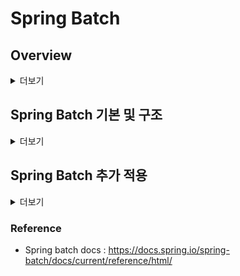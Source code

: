# Spring Batch
## Overview
<details>
<summary>더보기</summary>
<div markdown="1">

### 배치 프로그램
- 정해진 시간에 일괄적으로 작업을 처리하는 프로그램 (대체로 대용량 데이터를 처리)
- 서비스를 운영하는 관점에서 주기적으로 작업을 처리하기 위해 배치 프로그램 사용

#### 필요한 상황
1. 필요한 데이터를 모아서 처리해야할 때
    - ex. 월별 거래 명세서 생성
2. 일부러 지연시켜 처리할 때
    - ex. 주문한 상품을 바로 배송 처리하지 않고, 일정 시간 뒤 처리
3. 자원을 효율적으로 활용해야할 때
    - ex. 트래픽이 적은 시간 대에 서버 리소스를 활용

#### 데이터 처리 배치 프로그램
1. 각 서비스의 데이터를 데이터 웨어하우스에 저장할 때 = ETL(Extract Transform Load)
2. 아마존에서 연관 상품을 추천하는 데이터 모델을 만들 때
3. 유저 리텐션, 엑티브 상태 등 마케팅에 참고할 데이터 지표를 집계할 때
    - 유저 리텐션 : 시간이 지날수록 얼마나 많은 유저가 제품으로 다시 돌아오는지를 측정한 것

#### 서비스 배치 프로그램
1. 메세지, 이메일, 푸시 등을 발송할 때
2. 데이터를 마이그레이션할 때
3. 실패한 트랜잭션을 재처리할 때
4. 쿠폰, 포인트 등이 만료되었을 때 소진시키는 처리를 할 때
5. 월말 또는 월초에 특징 데이터를 생성할 때 (ex. 월별 거래 명세서)

</div>
</details>

## Spring Batch 기본 및 구조 

<details>
<summary>더보기</summary>
<div markdown="1">

### 기본 용어

![spring batch 도메인 언어](https://user-images.githubusercontent.com/59307414/153305364-3af076aa-ca0d-4922-869c-f278be2d2c86.png)

- JoLauncher : Job을 실행시키는 컴포넌트
- Job : 배치작업
- JobRepository : Job 실행과 Job, Step을 저장
- Step : 배치 작업의 단계
- ItemReader, ItemProcesser, ItemWriter : 데이터를 읽고 처리하고 쓰는 구성

### 아키텍처

![아키텍처](https://user-images.githubusercontent.com/59307414/153305443-eb35c56c-d277-454e-850b-a3175c2f4f25.png)

- Application Layer
    - 사용자(=우리)의 코드와 구성
    - 비즈니스, 서비스 로직
    - Core, Infrastructure를 이용해 배치의 기능을 생성

- Core Layer
    - 배치 작업을 시작하고 제어하는데 필수적인 클래스
    - Job, Step, JobLauncher를 포함

- Infrastructure Layer
    - 외부와 상호작용
    - ItemReader, ItemProcesser, ItemWriter를 포함

### Job

![job](https://user-images.githubusercontent.com/59307414/153305485-b878e66b-3a69-49a6-b1cb-22c666c83eb6.png)

- 전체 배치 프로세스를 캡슐화한 도메인
- Step의 순서를 정의
- JobParameters를 받음

- Ex.
    ```java
    @Bean
    public Job footballJob() {
        return this.jobBuilderFactory.get("footballJob")
                            .start(playerLoad())            // step의 이름
                            .next(gameload())               // step의 이름
                            .next(playerSummarization())    // step의 이름
                            .build();
    }
    ```

### Step

![step](https://user-images.githubusercontent.com/59307414/153305530-0caf1493-8111-4931-ad41-724520f66cd5.png)

- 작업 처리의 단위
- Chunk 기반 스텝, Tasklet 스탭 2가지로 나뉨
    - Chunk 기반 스텝을 많이 사용
    - Tasklet 스탭은 하나의 트랜잭션 내에서 작동하고, 단순한 처리를 할 때 사용

> Chunk 기반 스텝
> ![chuck](https://user-images.githubusercontent.com/59307414/153305687-0c7a3769-c505-4651-b9ad-a904099fa8c0.png)
> - chunk 기반으로 하나의 트랜잭션에서 데이터를 처리
> - commitInterval만큼 데이터를 읽고 트랜잭션 경계 내에서 chunkSize만큼 write 진행
    >    - chunkSize : 한 트랙잭션에서 쓸 아이템의 갯수
>    - commitInterval : reader가 한 번에 읽을 아이템의 갯수
>    - chunkSize >= commitInterval 하지만 보통 같게 맞춰서 사용하는 것이 좋음

- Ex. Chunk 기반
    ```java
    @Bean
    public Job sampleJob(JobRepository jobRepository, Step sampleStep) {
        return this.jobBuilderFactory.get("sampleJob")
                .repository(jobRepository)
                    start(sampleStep)
                    .build();
    }

    @Bean
    publuc Step sampleStep(PlatformTransactionManager transactionManager) {
        return this.stepBuilderFactory.get("sampleStep")
                .transactionManager(transactionManager)
                .<String, String>chunk(10)
                .reader(itemReader())
                .writer(itemWriter())
                .build();
    }
    ```

- Ex. TaskletStep
```java
@Bean
public Step sampleTaskletStep() {
    return this.stepBuilderFactory.get("sampleTaskletStep")
                .tasklet(myTasklet())                       
                .build();
}
```
- Tasklet 구현체를 설정. 내부에 단순한 읽기, 쓰기, 처리 로직을 모두 넣음
- RepeatStatus(반복상태)를 설정 (RepeatStatus.FINISHED)


</div>
</details>

## Spring Batch 추가 적용

<details>
<summary>더보기</summary>
<div markdown="1">

### JobParameterValidator
- 만약 추가 파라미터로 날짜를 입력해주는 경우
```java
@Slf4j
@Configuration
@AllArgsConstructor
public class AdvancedJobConfig {

    private final JobBuilderFactory jobBuilderFactory;
    private final StepBuilderFactory stepBuilderFactory;

    @Bean
    public Job advancedJob(Step advancedStep) {
        return jobBuilderFactory.get("advancedJob")
                .incrementer(new RunIdIncrementer())
                .start(advancedStep)
                .build();
    }

    @JobScope
    @Bean
    public Step advancedStep(Tasklet advancedTasklet) {
        return stepBuilderFactory.get("advancedStep")
                .tasklet(advancedTasklet)
                .build();
    }

    @StepScope
    @Bean
    public Tasklet advancedTasklet(@Value("#{jobParameters['targetDate']}") String targetDate) {
        return ((contribution, chunkContext) -> {
            LocalDate localDate = LocalDate.parse(targetDate);
            log.info("LocalDate : " + localDate);
            
            // 만약 날짜 형식이 올바르지 않다면?
            
            return RepeatStatus.FINISHED;
        });
    }
}
```
- 만약 `targetDate`로 받은 날짜 형식이 올바르지 않다면 step이 진행되는 상황에서 뒤늦게 exception이 발생
- 따라서 작업이 시작하기 전에 미리 validation을 할 수 있다면 효율적일 것이다.
- 이렇게 parameter에 대한 validation을 진행할 수 있는 게 `JobParameterValidator`

```java
# job/validator/LocalDateParameterValidator.java
@AllArgsConstructor
public class LocalDateParameterValidator implements JobParametersValidator {

    private String parameterName;

    @Override
    public void validate(JobParameters parameters) throws JobParametersInvalidException {
        String localDate = parameters.getString(parameterName);

        if (!StringUtils.hasText(localDate)) {
            throw new JobParametersInvalidException(parameterName + "가 빈 문자열이거나 존재하지 않습니다.");
        }

        try {
            LocalDate.parse(localDate);
        } catch (DateTimeParseException e) {
            throw new JobParametersInvalidException(parameterName + "의 날짜 형식이 올바르지 않습니다.");
        }
    }
}

# job/AdvancedJobConfig.java
public class AdvancedJobConfig {
    ...

    @Bean
    public Job advancedJob(Step advancedStep) {
        return jobBuilderFactory.get("advancedJob")
                .incrementer(new RunIdIncrementer())
                .validator(new LocalDateParameterValidator("targetDate"))
                .start(advancedStep)
                .build();
    }
}
```
- `validator` 설정을 통해 parameter에 대한 validation을 사전에 진행할 수 있다.

### JobExecutionListener
- 배치 작업의 상태에 따라 로직 처리가 필요한 경우
    - ex. 배치 작업이 실패하는 경우 관리자에게 이메일이나 sms 알림을 제공해야 하는 경우
- `JobExecutionListener`를 사용하자

```java
# job/AdvancedJobConfig.java
public class AdvancedJobConfig {
    
    ...
    
    @Bean
    public Job advancedJob(
            JobExecutionListener jobExecutionListener,
            Step advancedStep
    ) {
        return jobBuilderFactory.get("advancedJob")
                .incrementer(new RunIdIncrementer())
                .validator(new LocalDateParameterValidator("targetDate"))
                .listener(jobExecutionListener)
                .start(advancedStep)
                .build();
    }

    @JobScope
    @Bean
    public JobExecutionListener jobExecutionListener() {
        return new JobExecutionListener() {
            @Override
            public void beforeJob(JobExecution jobExecution) {
                log.info("[JobExecutionListenerBeforeJob] JobExecution is " + jobExecution.getStatus());
            }

            @Override
            public void afterJob(JobExecution jobExecution) {
                if (jobExecution.getStatus() == BatchStatus.FAILED) {
                    log.error("[JobExecutionListenerAfterJob] JobExecution is FAILED!!");
                    // 배치 작업이 실패했을 때 로직을 처리할 수 있다. (ex. 이메일 전송)
                }
            }
        };
    }
    
    ...
}
```

### StepExecutionListener
- `JobExecutionListener`와 동일, step 단위로 확인 가능
```java
# job/AdvancedJobConfig.java

@StepScope
@Bean
public StepExecutionListener stepExecutionListener() {
    return new StepExecutionListener() {
        @Override
        public void beforeStep(StepExecution stepExecution) {
            log.info("[StepExecutionListenerBeforeStep] StepExecution is " + stepExecution.getStatus());
        }

        @Override
        public ExitStatus afterStep(StepExecution stepExecution) {
            log.info("[StepExecutionListenerAfterStep] StepExecution is " + stepExecution.getStatus());
            return stepExecution.getExitStatus();
        }
    }
}
```

### FlatFileItemReader
- 파일을 읽게 해주는 ItemReader
- chunk 기반으로 아이템들을 읽을 수 있다
- cf.
    - https://docs.spring.io/spring-batch/docs/current/reference/html/index-single.html#flatFileItemReader
    - https://sky-h-kim.tistory.com/38




</div>
</details>

### Reference
- Spring batch docs : https://docs.spring.io/spring-batch/docs/current/reference/html/